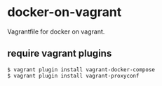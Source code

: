 # docker-on-vagrant

Vagrantfile for docker on vagrant.

## require vagrant plugins

```shell
$ vagrant plugin install vagrant-docker-compose
$ vagrant plugin install vagrant-proxyconf
```

